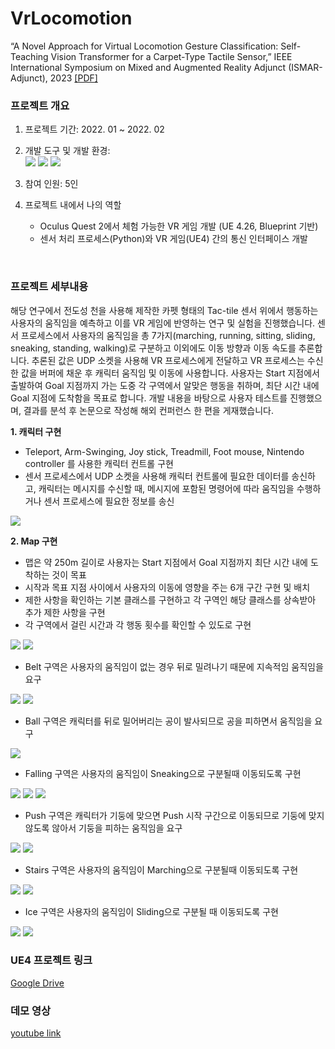 # VrLocomotion
“A Novel Approach for Virtual Locomotion Gesture Classification: Self-Teaching Vision Transformer for a Carpet-Type Tactile Sensor,” IEEE International Symposium on Mixed and Augmented Reality Adjunct (ISMAR-Adjunct), 2023 [[PDF]](https://github.com/Tab4Space/VrLocomotion/blob/main/A_Novel_Approach_for_Virtual_Locomotion_Gesture_Classification.pdf)

### 프로젝트 개요
1. 프로젝트 기간: 2022. 01 ~ 2022. 02
2. 개발 도구 및 개발 환경: </br>
    <img src="https://img.shields.io/badge/UnrealEngine-0E1128?style=for-the-badge&logo=UnrealEngine&logoColor=white"> <img src="https://img.shields.io/badge/Python-3776AB?style=for-the-badge&logo=Python&logoColor=white"> <img src="https://img.shields.io/badge/Windows-0078D6?style=for-the-badge&logo=Windows&logoColor=white">

3. 참여 인원: 5인
4. 프로젝트 내에서 나의 역할
    - Oculus Quest 2에서 체험 가능한 VR 게임 개발 (UE 4.26, Blueprint 기반)
    - 센서 처리 프로세스(Python)와 VR 게임(UE4) 간의 통신 인터페이스 개발
<br/>

### 프로젝트 세부내용
해당 연구에서 전도성 천을 사용해 제작한 카펫 형태의 Tac-tile 센서 위에서 행동하는 사용자의 움직임을 예측하고 이를 VR 게임에 반영하는 연구 및 실험을 진행했습니다. 센서 프로세스에서 사용자의 움직임을 총 7가지(marching, running, sitting, sliding, sneaking, standing, walking)로 구분하고 이외에도 이동 방향과 이동 속도를 추론합니다. 추론된 값은 UDP 소켓을 사용해 VR 프로세스에게 전달하고 VR 프로세스는 수신한 값을 버퍼에 채운 후 캐릭터 움직임 및 이동에 사용합니다. 사용자는 Start 지점에서 출발하여 Goal 지점까지 가는 도중 각 구역에서 알맞은 행동을 취하며, 최단 시간 내에 Goal 지점에 도착함을 목표로 합니다. 개발 내용을 바탕으로 사용자 테스트를 진행했으며, 결과를 분석 후 논문으로 작성해 해외 컨퍼런스 한 편을 게재했습니다.
<br/>

**1. 캐릭터 구현**
- Teleport, Arm-Swinging, Joy stick, Treadmill, Foot mouse, Nintendo controller 를 사용한 캐릭터 컨트롤 구현
- 센서 프로세스에서  UDP 소켓을 사용해 캐릭터 컨트롤에 필요한 데이터를 송신하고, 캐릭터는 메시지를 수신할 때, 메시지에 포함된 명령어에 따라 움직임을 수행하거나 센서 프로세스에 필요한 정보를 송신
<img src="./assets/BasePlayer-EventGraph_0.png">
<br/>

**2. Map 구현**
- 맵은 약 250m 길이로 사용자는 Start 지점에서 Goal 지점까지 최단 시간 내에 도착하는 것이 목표
- 시작과 목표 지점 사이에서 사용자의 이동에 영향을 주는 6개 구간 구현 및 배치
- 제한 사항을 확인하는 기본 클래스를 구현하고 각 구역인 해당 클래스를 상속받아 추가 제한 사항을 구현
- 각 구역에서 걸린 시간과 각 행동 횟수를 확인할 수 있도로 구현
<img src="./assets/map.png">
<img src="./assets/BP_BaseArea-EventGraph.png">
<br/>

* Belt 구역은 사용자의 움직임이 없는 경우 뒤로 밀려나기 때문에 지속적임 움직임을 요구
<img src="./assets/belt.png">
<img src="./assets/BP_ContainerBelt-EventGraph.png">
<br/>

* Ball 구역은 캐릭터를 뒤로 밀어버리는 공이 발사되므로 공을 피하면서 움직임을 요구
<img src="./assets/ball.png">
<br/>

* Falling 구역은 사용자의 움직임이 Sneaking으로 구분될때 이동되도록 구현
<img src="./assets/falling.png">
<img src="./assets/BP_FallArea-EventGraph.png">
<img src="./assets/BP_FallArea-CheckZoneAndLoco.png">
<br/>

* Push 구역은 캐릭터가 기둥에 맞으면 Push 시작 구간으로 이동되므로 기둥에 맞지 않도록 않아서 기둥을 피하는 움직임을 요구
<img src="./assets/push.png">
<img src="./assets/BP_Pusher-EventGraph.png">
<br/>

* Stairs 구역은 사용자의 움직임이 Marching으로 구분될때 이동되도록 구현
<img src="./assets/stairs.png">
<img src="./assets/BP_StairArea-CheckZoneAndLoco.png">
<br/>

* Ice 구역은 사용자의 움직임이 Sliding으로 구분될 때 이동되도록 구현
<img src="./assets/ice.png">
<img src="./assets/BP_IceArea-CheckZoneAndLoco.png">
<br/>

### UE4 프로젝트 링크
[Google Drive](https://drive.google.com/file/d/1l_EqnK3zK1KyeOUz5AMCwYydsCXbd-Tm/view?usp=drive_link)
<br/>

### 데모 영상
[youtube link](https://youtu.be/hwEnQJO9jr8)